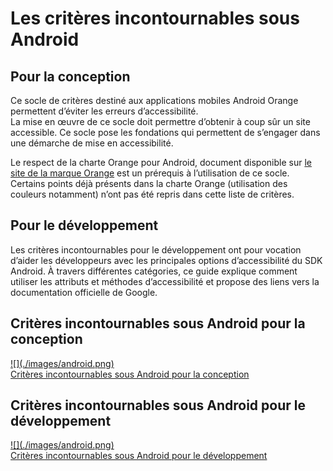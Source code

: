 # Les critères incontournables sous Android

<script>$(document).ready(function () {
    setBreadcrumb([{"label":"Les critères incontournables sous Android"}]);
    addSubMenu([
        {"label":"Pour la conception","url":"criteria-android-conception.html"}, 
        {"label":"Pour le développement","url":"criteria-android-dev.html"}
    ]);    
});</script>

<span data-menuitem="criteria-android"></span>

## Pour la conception

Ce socle de critères destiné aux applications mobiles Android Orange permettent d’éviter les erreurs d’accessibilité.   
La mise en œuvre de ce socle doit permettre d’obtenir à coup sûr un site accessible. Ce socle pose les fondations qui permettent de s’engager dans une démarche de mise en accessibilité.

Le respect de la charte Orange pour Android, document disponible sur [le site de la marque Orange](http://brand.orange.com/) est un prérequis à l’utilisation de ce socle.
Certains points déjà présents dans la charte Orange (utilisation des couleurs notamment) n’ont pas été repris dans cette liste de critères.

## Pour le développement

Les critères incontournables pour le développement ont pour vocation d’aider les développeurs avec les principales options d’accessibilité du <abbr>SDK</abbr> Android. À travers différentes catégories, ce guide explique comment utiliser les attributs et méthodes d’accessibilité et propose des liens vers la documentation officielle de Google.
<div class="col-xs-12">
    <div class="row">
        <div class="mobileImg col-xs-12 col-md-6 col-lg-4">
            <h2 class="sr-only">Critères incontournables sous Android pour la conception</h2>          
            <a href="./criteria-android-conception.html" class="btn btn-info">
                ![](./images/android.png)
                <div>Critères incontournables sous Android pour la conception</div>
            </a>
        </div>
        <div class="mobileImg col-xs-12 col-md-6 col-lg-4">
            <h2 class="sr-only">Critères incontournables sous Android pour le développement</h2>          
            <a href="./criteria-android-dev.html" class="btn btn-info">
                ![](./images/android.png)
                <div>Critères incontournables sous Android pour le développement</div>
            </a>
        </div>    
    </div>
    &nbsp;&nbsp;
</div>
<!--  This file is part of a11y-guidelines | Our vision of mobile & web accessibility guidelines and best practices, with valid/invalid examples.
 Copyright (C) 2016  Orange SA
 See the Creative Commons Legal Code Attribution-ShareAlike 3.0 Unported License for more details (LICENSE file). -->